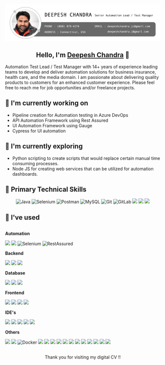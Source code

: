 <p align="center">
  <a href="https://www.linkedin.com/in/deepesh-chandra-61683143/" target="_blank" rel="noreferrer">
    <img src="https://github.com/deepesh1511/dc-digital-cv/blob/main/profile-title-deepesh.png" alt="My banner">
  </a>
</p>

<h2 align="center">Hello, I'm <a href="[https://www.linkedin.com/in/kiranm23/](https://www.linkedin.com/in/deepesh-chandra-61683143/)" target="_blank" rel="noreferrer">Deepesh Chandra</a> 👋</h2>

<p>Automation Test Lead / Test Manager with 14+ years of experience leading teams to develop and deliver automation solutions for business insurance, health care, and the media domain. I am passionate about delivering quality products to customers for an enhanced customer experience. Please feel free to reach me for job opportunities and/or freelance projects.</p>


## 🌱 I'm currently working on

- Pipeline creation for Automation testing in Azure DevOps
- API Automation Framework using Rest Assured
- UI Automation Framework using Gauge
- Cypress for UI automation
  

## 🔭 I'm currently exploring

- Python scripting to create scripts that would replace certain manual time consuming processes.
- Node JS for creating web services that can be utilized for automation dashboards.


## 💼 Primary Technical Skills

<p align="center">
  <img src="https://img.shields.io/badge/Java-007396?style=for-the-badge&logo=java&logoColor=white" alt="Java">
  <img src="https://img.shields.io/badge/Selenium-43B02A?style=for-the-badge&logo=selenium&logoColor=white" alt="Selenium">
  <img src="https://img.shields.io/badge/Postman-FF6C37?style=for-the-badge&logo=postman&logoColor=white" alt="Postman">
  <img src="https://img.shields.io/badge/MySQL-4479A1?style=for-the-badge&logo=mysql&logoColor=white" alt="MySQL">
  <img src="https://img.shields.io/badge/Git-F05032?style=for-the-badge&logo=git&logoColor=white" alt="Git">
  <img src="https://img.shields.io/badge/GitLab-FCA121?style=for-the-badge&logo=gitlab&logoColor=white" alt="GitLab">
  <img src="https://img.shields.io/badge/Jenkins-D24939?style=for-the-badge&logo=Jenkins&logoColor=white">
  <img src="https://img.shields.io/badge/Cypress-17202C?style=for-the-badge&logo=cypress&logoColor=white">
  <img src="https://img.shields.io/badge/azure-%230072C6.svg?style=for-the-badge&logo=microsoftazure&logoColor=white">
</p>

## 🔨 I've used
<div style="display:flex; flex-direction:column; align-items:flex-start;">
  <!-- Automation -->
    <p><strong>Automation</strong></p>
    <div>
        <img src="https://img.shields.io/badge/Playwright-45ba4b?style=for-the-badge&logo=Playwright&logoColor=white">
      <img src="https://img.shields.io/badge/Cypress-17202C?style=for-the-badge&logo=cypress&logoColor=white">
        <img src="https://img.shields.io/badge/Selenium-43B02A?style=for-the-badge&logo=selenium&logoColor=white" alt="Selenium">
        <img src="https://img.shields.io/badge/RestAssured-green" alt="RestAssured">
    </div>
    <!-- Backend -->
    <p><strong>Backend</strong></p>
    <div>
        <img src="https://img.shields.io/badge/Java-007396?style=for-the-badge&logo=Java&logoColor=white">
        <img src="https://img.shields.io/badge/Node%20js-339933?style=for-the-badge&logo=nodedotjs&logoColor=white">
        <img src="hhttps://img.shields.io/badge/JavaScript-323330?style=for-the-badge&logo=javascript&logoColor=F7DF1E">
    </div>
    <!-- Database -->
    <p><strong>Database</strong></p>
    <div>
        <img src="https://img.shields.io/badge/oracle-F80000?style=for-the-badge&logo=oracle&logoColor=white"> 
        <img src="https://img.shields.io/badge/mysql-4479A1?style=for-the-badge&logo=mysql&logoColor=white"> 
        <img src="https://img.shields.io/badge/MongoDB-4EA94B?style=for-the-badge&logo=mongodb&logoColor=white">
    </div>
    <!-- Frontend -->
    <p><strong>Frontend</strong></p>
    <div>
        <img src="https://img.shields.io/badge/HTML5-E34F26?style=for-the-badge&logo=html5&logoColor=white"> 
        <img src="https://img.shields.io/badge/CSS3-1572B6?style=for-the-badge&logo=css3&logoColor=white"> 
        <img src="https://img.shields.io/badge/javascript-F7DF1E?style=flat-square&logo=javascript&logoColor=black"> 
        <img src="https://img.shields.io/badge/React-20232A?style=for-the-badge&logo=react&logoColor=61DAFB">
    </div>
  <!-- IDE -->
    <p><strong>IDE's</strong></p>
    <div>
            <img src="https://img.shields.io/badge/Eclipse-2C2255?style=for-the-badge&logo=eclipse&logoColor=white">
            <img src="https://img.shields.io/badge/IntelliJ_IDEA-000000.svg?style=for-the-badge&logo=intellij-idea&logoColor=white">
            <img src="https://img.shields.io/badge/PyCharm-000000.svg?&style=for-the-badge&logo=PyCharm&logoColor=white">
            <img src="https://img.shields.io/badge/VSCode-0078D4?style=for-the-badge&logo=visual%20studio%20code&logoColor=white">
            <img src="https://img.shields.io/badge/Visual_Studio-5C2D91?style=for-the-badge&logo=visual%20studio&logoColor=white">
    </div>
    <!-- Others -->
    <p><strong>Others</strong></p>
    <div>
        <img src="https://img.shields.io/badge/npm-CB3837?style=for-the-badge&logo=npm&logoColor=white">
        <img src="https://img.shields.io/badge/NuGet-004880?style=for-the-badge&logo=nuget&logoColor=white">
        <img src="https://img.shields.io/badge/Docker-2496ED?style=for-the-badge&logo=docker&logoColor=white" alt="Docker">
      <img src="https://img.shields.io/badge/Swagger-85EA2D?style=for-the-badge&logo=Swagger&logoColor=white">
      <img src="https://img.shields.io/badge/json-5E5C5C?style=for-the-badge&logo=json&logoColor=white">
      <img src="https://img.shields.io/badge/Python-FFD43B?style=for-the-badge&logo=python&logoColor=blue">
      <img src="https://img.shields.io/badge/prettier-1A2C34?style=for-the-badge&logo=prettier&logoColor=F7BA3E">
      <img src="https://img.shields.io/badge/SonarLint-CB2029?style=for-the-badge&logo=sonarlint&logoColor=white">
      <img src="https://img.shields.io/badge/Miro-F7C922?style=for-the-badge&logo=Miro&logoColor=050036">
      <img src="https://img.shields.io/badge/Grafana-F2F4F9?style=for-the-badge&logo=grafana&logoColor=orange&labelColor=F2F4F9">
      <img src="https://img.shields.io/badge/Kibana-005571?style=for-the-badge&logo=Kibana&logoColor=white">
      <img src="https://img.shields.io/badge/Jira-0052CC?style=for-the-badge&logo=Jira&logoColor=white">
      <img src="https://img.shields.io/badge/TeamCity-000000?style=for-the-badge&logo=TeamCity&logoColor=white">
      <img src="https://img.shields.io/badge/github%20actions-%232671E5.svg?style=for-the-badge&logo=githubactions&logoColor=white">
      <img src="https://img.shields.io/badge/yaml-%23ffffff.svg?style=for-the-badge&logo=yaml&logoColor=151515">
  </div>
</div>
<br/>
<p align="center">Thank you for visiting my digital CV !!</p>
